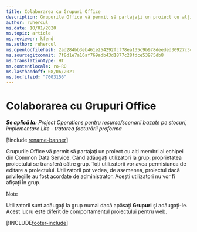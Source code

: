 ```yaml
---
title: Colaborarea cu Grupuri Office
description: Grupurile Office vă permit să partajați un proiect cu alți membri ai echipei din interiorul Common Data Service.
author: ruhercul
ms.date: 10/01/2020
ms.topic: article
ms.reviewer: kfend
ms.author: ruhercul
ms.openlocfilehash: 2ad284bb3eb461e254292fcf78ea135c9b978deeded30927c3c442afc2ec0b7e
ms.sourcegitcommit: 7f8d1e7a16af769adb43d1877c28fdce53975db8
ms.translationtype: HT
ms.contentlocale: ro-RO
ms.lasthandoff: 08/06/2021
ms.locfileid: "7003156"
---
```

# <a name="collaboration-with-office-groups"></a>Colaborarea cu Grupuri Office

_**Se aplică la:** Project Operations pentru resurse/scenarii bazate pe stocuri, implementare Lite - tratarea facturării proforma_

[!include [rename-banner](~/includes/cc-data-platform-banner.md)]

Grupurile Office vă permit să partajați un proiect cu alți membri ai echipei din Common Data Service. Când adăugați utilizatori la grup, proprietatea proiectului se transferă către grup. Toți utilizatorii vor avea permisiunea de editare a proiectului. Utilizatorii pot vedea, de asemenea, proiectul dacă privilegiile au fost acordate de administrator. Acești utilizatori nu vor fi afișați în grup.

> [!NOTE] 
> Utilizatorii sunt adăugați la grup numai dacă apăsați **Grupuri** și adăugați-le. Acest lucru este diferit de comportamentul proiectului pentru web. 



[!INCLUDE[footer-include](../includes/footer-banner.md)]